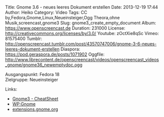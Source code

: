Title: Gnome 3.6 - neues leeres Dokument erstellen
Date: 2013-12-19 17:44
Author: Heiko
Category: Video
Tags: CC by,Fedora,Gnome,Linux,Neueinsteiger,Ogg Theora,ohne Musik,screencast,gnome3
Slug: gnome3_create_empty_document
Album: https://www.openscreencast.de
Duration: 231000
License: http://creativecommons.org/licenses/by/3.0/
Youtube: zOctXie8qSc
Vimeo: 81575400
Tumblr: http://openscreencast.tumblr.com/post/43570747006/gnome-3-6-neues-leeres-dokument-erstellen
Diaspora: https://pod.geraspora.de/posts/1071902
Oggfile: http://www.librecontent.de/openscreencast/videos/openscreencast_videos_gnome/gnome36_newemptydoc.ogg

Ausgangspunkt: Fedora 18  
Zielgruppe: Neueinsteiger  

Links:

  * [Gnome3 - CheatSheet](http://live.gnome.org/GnomeShell/CheatSheet "Link zu gnome.org")
  * [WP:Gnome](http://de.wikipedia.org/wiki/Gnome "Link zu Wikipedia Gnome")
  * [extensions.gnome.org](http://extensions.gnome.org "Link zu extensions von gnome3")

